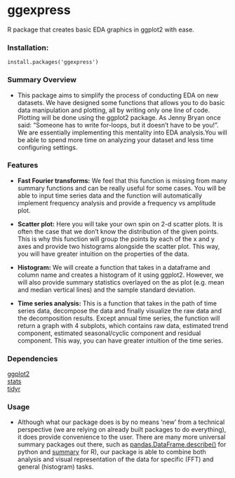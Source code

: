 # ggexpress

R package that creates basic EDA graphics in ggplot2 with ease.

### Installation:

```
install.packages('ggexpress')
```

### Summary Overview
- This package aims to simplify the process of conducting EDA on new datasets. We have designed some functions that allows you to do basic data manipulation and plotting, all by writing only one line of code. Plotting will be done using the ggplot2 package. As Jenny Bryan once said: “Someone has to write for-loops, but it doesn’t have to be you!”. We are essentially implementing this mentality into EDA analysis.You will be able to spend more time on analyzing your dataset and less time configuring settings. 

### Features
- **Fast Fourier transforms:** We feel that this function is missing from many summary functions and can be really useful for some cases. You will be able to input time series data and the function will automatically implement frequency analysis and provide a frequency vs amplitude plot.

- **Scatter plot:** Here you will take your own spin on 2-d scatter plots. It is often the case that we don’t know the distribution of the given points. This is why this function will group the points by each of the x and y axes and provide two histograms alongside the scatter plot. This way, you will have greater intuition on the properties of the data.

- **Histogram:** We will create a function that takes in a dataframe and column name and creates a histogram of it using ggplot2. However, we will also provide summary statistics overlayed on the as plot (e.g. mean and median vertical lines) and the sample standard deviation.


- **Time series analysis:** This is a function that takes in the path of time series data, decompose the data and finally visualize the raw data and the decomposition results. Except annual time series, the function will return a graph with 4 subplots, which contains raw data, estimated trend component, estimated seasonal/cyclic component and residual component. This way, you can have greater intuition of the time series.


### Dependencies

[ggplot2](https://ggplot2.tidyverse.org)
<br>
[stats](https://www.rdocumentation.org/packages/stats/versions/3.6.2)
<br>
[tidyr](https://tidyr.tidyverse.org)

### Usage

- Although what our package does is by no means ‘new’ from a technical perspective (we are relying on already built packages to do everything), it does provide convenience to the user. There are many more universal summary packages out there, such as [pandas.DataFrame.describe()](https://pandas.pydata.org/pandas-docs/stable/reference/api/pandas.DataFrame.describe.html) for python and [summary](https://www.rdocumentation.org/packages/base/versions/3.6.2/topics/summary) for R), our package is able to combine both analysis and visual representation of the data for specific (FFT) and general (histogram) tasks.


